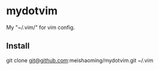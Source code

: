 # mydotvim

My "~/.vim/" for vim config.

## Install

git clone git@github.com:meishaoming/mydotvim.git ~/.vim

